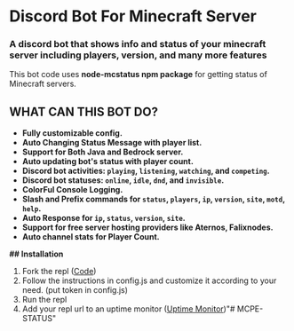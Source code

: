 # Discord Bot For Minecraft Server

### **A discord bot that shows info and status of your minecraft server including players, version, and many more features**

This bot code uses **node-mcstatus npm package** for getting status of Minecraft servers.

## WHAT CAN THIS BOT DO?

- **Fully customizable config.**
- **Auto Changing Status Message with player list.**
- **Support for Both Java and Bedrock server.**
- **Auto updating bot's status with player count.**
- **Discord bot activities: `playing`, `listening`, `watching`, and `competing`.**
- **Discord bot statuses: `online`, `idle`, `dnd`, and `invisible`.**
- **ColorFul Console Logging.**
- **Slash and Prefix commands for `status`, `players`, `ip`, `version`, `site`, `motd`, `help`.**
- **Auto Response for `ip`, `status`, `version`, `site`.**
- **Support for free server hosting providers like Aternos, Falixnodes.**
- **Auto channel stats for Player Count.**

**## Installation**
1. Fork the repl ([Code](https://replit.com/@ShubhamRathaur/Minecraft-Server-Info-Status-Bot))
2. Follow the instructions in config.js and customize it according to your need. (put token in config.js)
3. Run the repl
4. Add your repl url to an uptime monitor ([Uptime Monitor](https://console.cron-job.org/))"# MCPE-STATUS" 
